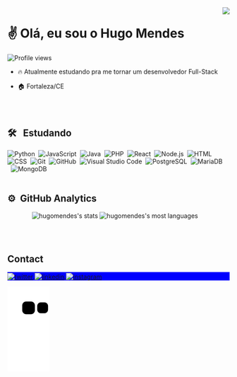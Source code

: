 <img align="right" height="475em" src="https://raw.githubusercontent.com/gist/fhugomendes/5f813268b7d064215e7a8989a43f04fb/raw/816cdcc46aabf752945c0f2f013b6b1c7d369699/github-card.svg"/>
<h1 align="left">✌ <strong>Olá, eu sou o Hugo Mendes</strong></h1>
<p align="left"> <img src="https://komarev.com/ghpvc/?username=fhugomendes&color=blue" alt="Profile views" /> </p>

- 🔥 Atualmente estudando pra me tornar um desenvolvedor Full-Stack

- 🏠 Fortaleza/CE

<br><br>
## 🛠 &nbsp; Estudando
![Python](https://img.shields.io/badge/-Python-05122A?style=flat&logo=python)&nbsp;
![JavaScript](https://img.shields.io/badge/-JavaScript-05122A?style=flat&logo=javascript)&nbsp;
![Java](https://img.shields.io/badge/-Kotlin-05122A?style=flat&logo=kotlin)&nbsp;
![PHP](https://img.shields.io/badge/-PHP-05122A?style=flat&logo=php)&nbsp;
![React](https://img.shields.io/badge/-React-05122A?style=flat&logo=react)&nbsp;
![Node.js](https://img.shields.io/badge/-Node.js-05122A?style=flat&logo=node.js)&nbsp;
![HTML](https://img.shields.io/badge/-HTML-05122A?style=flat&logo=HTML5)&nbsp;
![CSS](https://img.shields.io/badge/-CSS-05122A?style=flat&logo=CSS3&logoColor=1572B6)&nbsp;
![Git](https://img.shields.io/badge/-Git-05122A?style=flat&logo=git)&nbsp;
![GitHub](https://img.shields.io/badge/-GitHub-05122A?style=flat&logo=github)&nbsp;
![Visual Studio Code](https://img.shields.io/badge/-Visual%20Studio%20Code-05122A?style=flat&logo=visual-studio-code&logoColor=007ACC)&nbsp;
![PostgreSQL](https://img.shields.io/badge/-PostgreSQL-05122A?style=flat&logo=postgresql)&nbsp;
![MariaDB](https://img.shields.io/badge/-MariaDB-05122A?style=flat&logo=mariadb)&nbsp;
![MongoDB](https://img.shields.io/badge/-MongoDB-05122A?style=flat&logo=mongodb)&nbsp;
<br><br>
## ⚙️ &nbsp;GitHub Analytics
<p align="center">
<img width="500em" src="https://github-readme-stats.vercel.app/api?username=fhugomendes&show_icons=true&theme=tokyonight" alt="hugomendes's stats"/>
<img width="500em" src="https://github-readme-stats.vercel.app/api/top-langs/?username=fhugomendes&layout=compact&theme=tokyonight" alt="hugomendes's most languages"/>
</p>


<br><br>

## Contact

<p align="left" style="background:blue">
<a href="https://twitter.com/FhugoMP" target="_blank">
  <img align="center" src="https://img.shields.io/badge/-FhugoMP-05122A?style=flat&logo=twitter" alt="twitter"/>  
</a>
<a href="https://www.linkedin.com/in/fhugomendes/" target="_blank">
  <img align="center" src="https://img.shields.io/badge/-Hugo Mendes-05122A?style=flat&logo=linkedin" alt="linkedin"/>
</a>
<a href="https://www.instagram.com/fhugomendes/" target="_blank">
 <img align="center" src="https://img.shields.io/badge/-fhugomendes-05122A?style=flat&logo=instagram" alt="instagram"/>
</a>

</p>

![Snake animation](https://github.com/fhugomendes/fhugomendes/blob/output/github-contribution-grid-snake.svg)

